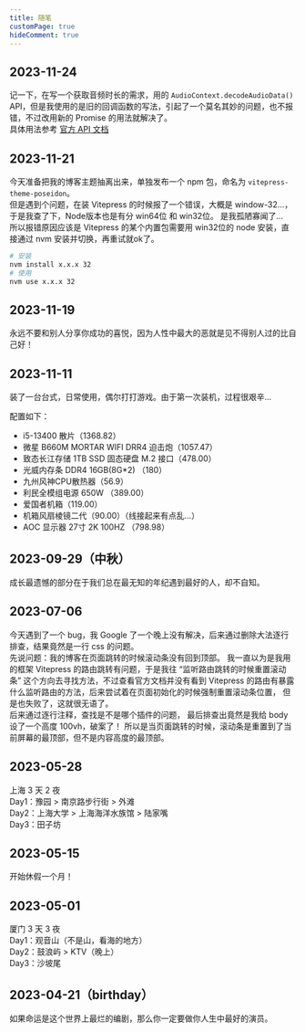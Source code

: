 ```yaml
---
title: 随笔
customPage: true
hideComment: true
---
```


## 2023-11-24

记一下，在写一个获取音频时长的需求，用的 `AudioContext.decodeAudioData()` API，但是我使用的是旧的回调函数的写法，引起了一个莫名其妙的问题，也不报错，不过改用新的 Promise 的用法就解决了。  
具体用法参考 [官方 API 文档](https://developer.mozilla.org/zh-CN/docs/Web/API/BaseAudioContext/decodeAudioData)

## 2023-11-21

今天准备把我的博客主题抽离出来，单独发布一个 npm 包，命名为 `vitepress-theme-poseidon`。  
但是遇到个问题，在装 Vitepress 的时候报了一个错误，大概是 window-32...，于是我查了下，Node版本也是有分 win64位 和 win32位。
是我孤陋寡闻了...  
所以报错原因应该是 Vitepress 的某个内置包需要用 win32位的 node 安装，直接通过 nvm 安装并切换，再重试就ok了。
```bash
# 安装
nvm install x.x.x 32
# 使用
nvm use x.x.x 32
```

## 2023-11-19

永远不要和别人分享你成功的喜悦，因为人性中最大的恶就是见不得别人过的比自己好！

## 2023-11-11

装了一台台式，日常使用，偶尔打打游戏。由于第一次装机，过程很艰辛...

配置如下：
- i5-13400 散片（1368.82）
- 微星 B660M MORTAR WIFI DRR4 迫击炮（1057.47）
- 致态长江存储 1TB SSD 固态硬盘 M.2 接口（478.00）
- 光威内存条 DDR4 16GB(8G*2) （180）
- 九州风神CPU散热器（56.9）
- 利民全模组电源 650W （389.00）
- 爱国者机箱（119.00）
- 机箱风扇棱镜二代（90.00）（线接起来有点乱...）
- AOC 显示器 27寸 2K 100HZ （798.98）

## 2023-09-29（中秋）

成长最遗憾的部分在于我们总在最无知的年纪遇到最好的人，却不自知。

## 2023-07-06

今天遇到了一个 bug，我 Google 了一个晚上没有解决，后来通过删除大法逐行排查，结果竟然是一行 css 的问题。  
先说问题：我的博客在页面跳转的时候滚动条没有回到顶部。
我一直以为是我用的框架 Vitepress 的路由跳转有问题，于是我往 “监听路由跳转的时候重置滚动条”
这个方向去寻找方法，不过查看官方文档并没有看到 Vitepress 的路由有暴露什么监听路由的方法，后来尝试着在页面初始化的时候强制重置滚动条位置，
但是也失败了，这就很无语了。  
后来通过逐行注释，查找是不是哪个插件的问题，
最后排查出竟然是我给 body 设了一个高度 100vh，破案了！
所以是当页面跳转的时候，滚动条是重置到了当前屏幕的最顶部，但不是内容高度的最顶部。

## 2023-05-28

上海 3 天 2 夜  
Day1：豫园 > 南京路步行街 > 外滩  
Day2：上海大学 > 上海海洋水族馆 > 陆家嘴  
Day3：田子坊

## 2023-05-15

开始休假一个月！

## 2023-05-01

厦门 3 天 3 夜  
Day1：观音山（不是山，看海的地方）  
Day2：鼓浪屿 > KTV（晚上）  
Day3：沙坡尾

## 2023-04-21（birthday）

如果命运是这个世界上最烂的编剧，那么你一定要做你人生中最好的演员。
